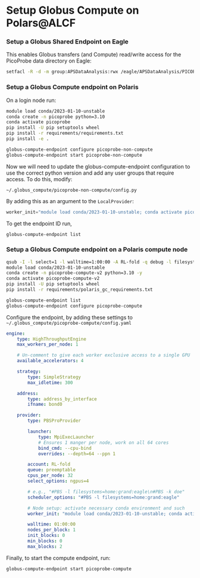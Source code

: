 # Setup Globus Compute on Polars@ALCF

### Setup a Globus Shared Endpoint on Eagle
This enables Globus transfers (and Compute) read/write access for the PicoProbe data directory on Eagle:
```bash
setfacl -R -d -m group:APSDataAnalysis:rwx /eagle/APSDataAnalysis/PICOPROBE/
```

### Setup a Globus Compute endpoint on Polaris
On a login node run:
```bash
module load conda/2023-01-10-unstable
conda create -n picoprobe python=3.10
conda activate picoprobe
pip install -U pip setuptools wheel
pip install -r requirements/requirements.txt
pip install -e .

globus-compute-endpoint configure picoprobe-non-compute
globus-compute-endpoint start picoprobe-non-compute
```

Now we will need to update the globus-compute-endpoint configuration to use the 
correct python version and add any user groups that require access. To do this, modify:
```console
~/.globus_compute/picoprobe-non-compute/config.py
```

By adding this as an argument to the `LocalProvider`: 
```python
worker_init="module load conda/2023-01-10-unstable; conda activate picoprobe"
```

To get the endpoint ID run,
```bash
globus-compute-endpoint list
```

### Setup a Globus Compute endpoint on a Polaris compute node
```bash
qsub -I -l select=1 -l walltime=1:00:00 -A RL-fold -q debug -l filesystems=home:eagle
module load conda/2023-01-10-unstable
conda create -n picoprobe-compute-v2 python=3.10 -y
conda activate picoprobe-compute-v2
pip install -U pip setuptools wheel
pip install -r requirements/polaris_gc_requirements.txt

globus-compute-endpoint list
globus-compute-endpoint configure picoprobe-compute
```

Configure the endpoint, by adding these settings to `~/.globus_compute/picoprobe-compute/config.yaml`
```yaml
engine:
    type: HighThroughputEngine
    max_workers_per_node: 1

    # Un-comment to give each worker exclusive access to a single GPU
    available_accelerators: 4

    strategy:
        type: SimpleStrategy
        max_idletime: 300

    address:
        type: address_by_interface
        ifname: bond0

    provider:
        type: PBSProProvider

        launcher:
            type: MpiExecLauncher
            # Ensures 1 manger per node, work on all 64 cores
            bind_cmd: --cpu-bind
            overrides: --depth=64 --ppn 1

        account: RL-fold
        queue: preemptable
        cpus_per_node: 32
        select_options: ngpus=4

        # e.g., "#PBS -l filesystems=home:grand:eagle\n#PBS -k doe"
        scheduler_options: "#PBS -l filesystems=home:grand:eagle"

        # Node setup: activate necessary conda environment and such
        worker_init: "module load conda/2023-01-10-unstable; conda activate picoprobe-compute-v2"

        walltime: 01:00:00
        nodes_per_block: 1
        init_blocks: 0
        min_blocks: 0
        max_blocks: 2
```

Finally, to start the compute endpoint, run:
```bash
globus-compute-endpoint start picoprobe-compute
```